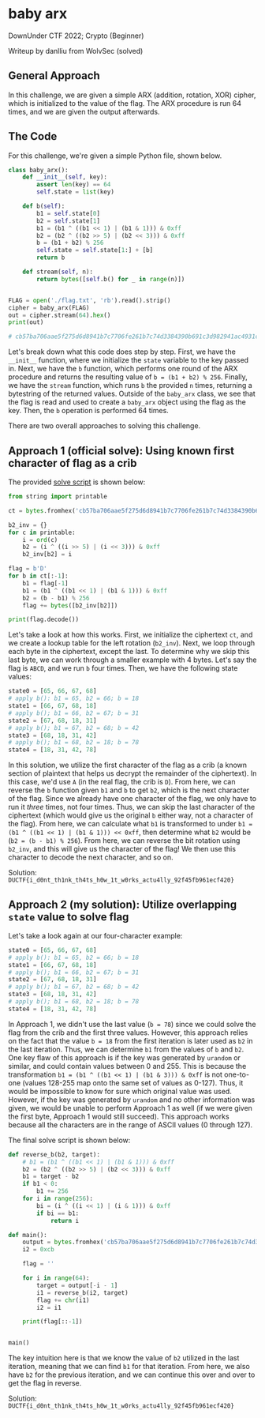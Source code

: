 
# baby arx
DownUnder CTF 2022; Crypto (Beginner)

Writeup by danlliu from WolvSec (solved)

## General Approach

In this challenge, we are given a simple ARX (addition, rotation, XOR) cipher, which is initialized to the value of the flag. The ARX procedure is run 64 times, and we are given the output afterwards.

## The Code

For this challenge, we're given a simple Python file, shown below.

```python
class baby_arx():
    def __init__(self, key):
        assert len(key) == 64
        self.state = list(key)

    def b(self):
        b1 = self.state[0]
        b2 = self.state[1]
        b1 = (b1 ^ ((b1 << 1) | (b1 & 1))) & 0xff
        b2 = (b2 ^ ((b2 >> 5) | (b2 << 3))) & 0xff
        b = (b1 + b2) % 256
        self.state = self.state[1:] + [b]
        return b

    def stream(self, n):
        return bytes([self.b() for _ in range(n)])


FLAG = open('./flag.txt', 'rb').read().strip()
cipher = baby_arx(FLAG)
out = cipher.stream(64).hex()
print(out)

# cb57ba706aae5f275d6d8941b7c7706fe261b7c74d3384390b691c3d982941ac4931c6a4394a1a7b7a336bc3662fd0edab3ff8b31b96d112a026f93fff07e61b
```

Let's break down what this code does step by step. First, we have the `__init__` function, where we initialize the `state` variable to the key passed in. Next, we have the `b` function, which performs one round of the ARX procedure and returns the resulting value of `b = (b1 + b2) % 256`. Finally, we have the `stream` function, which runs `b` the provided `n` times, returning a bytestring of the returned values. Outside of the `baby_arx` class, we see that the flag is read and used to create a `baby_arx` object using the flag as the key. Then, the `b` operation is performed 64 times.

There are two overall approaches to solving this challenge.

## Approach 1 (official solve): Using known first character of flag as a crib

The provided [solve script](https://github.com/DownUnderCTF/Challenges_2022_Public/blob/main/crypto/baby-arx/solve/solv.py) is shown below:

```python
from string import printable

ct = bytes.fromhex('cb57ba706aae5f275d6d8941b7c7706fe261b7c74d3384390b691c3d982941ac4931c6a4394a1a7b7a336bc3662fd0edab3ff8b31b96d112a026f93fff07e61b')

b2_inv = {}
for c in printable:
    i = ord(c)
    b2 = (i ^ ((i >> 5) | (i << 3))) & 0xff
    b2_inv[b2] = i

flag = b'D'
for b in ct[:-1]:
    b1 = flag[-1]
    b1 = (b1 ^ ((b1 << 1) | (b1 & 1))) & 0xff
    b2 = (b - b1) % 256
    flag += bytes([b2_inv[b2]])

print(flag.decode())
```

Let's take a look at how this works. First, we initialize the ciphertext `ct`, and we create a lookup table for the left rotation (`b2_inv`). Next, we loop through each byte in the ciphertext, except the last. To determine why we skip this last byte, we can work through a smaller example with 4 bytes. Let's say the flag is `ABCD`, and we run `b` four times. Then, we have the following state values:

```python
state0 = [65, 66, 67, 68]
# apply b(): b1 = 65, b2 = 66; b = 18
state1 = [66, 67, 68, 18]
# apply b(); b1 = 66, b2 = 67; b = 31
state2 = [67, 68, 18, 31]
# apply b(); b1 = 67, b2 = 68; b = 42
state3 = [68, 18, 31, 42]
# apply b(); b1 = 68, b2 = 18; b = 78
state4 = [18, 31, 42, 78]
```

In this solution, we utilize the first character of the flag as a crib (a known section of plaintext that helps us decrypt the remainder of the ciphertext). In this case, we'd use `A` (in the real flag, the crib is `D`). From here, we can reverse the `b` function given `b1` and `b` to get `b2`, which is the next character of the flag. Since we already have one character of the flag, we only have to run it _three_ times, not four times. Thus, we can skip the last character of the ciphertext (which would give us the original `b` either way, not a character of the flag). From here, we can calculate what `b1` is transformed to under `b1 = (b1 ^ ((b1 << 1) | (b1 & 1))) << 0xff`, then determine what `b2` would be (`b2 = (b - b1) % 256`). From here, we can reverse the bit rotation using `b2_inv`, and this will give us the character of the flag! We then use this character to decode the next character, and so on.

Solution: `DUCTF{i_d0nt_th1nk_th4ts_h0w_1t_w0rks_actu4lly_92f45fb961ecf420}`

## Approach 2 (my solution): Utilize overlapping `state` value to solve flag

Let's take a look again at our four-character example:

```python
state0 = [65, 66, 67, 68]
# apply b(): b1 = 65, b2 = 66; b = 18
state1 = [66, 67, 68, 18]
# apply b(); b1 = 66, b2 = 67; b = 31
state2 = [67, 68, 18, 31]
# apply b(); b1 = 67, b2 = 68; b = 42
state3 = [68, 18, 31, 42]
# apply b(); b1 = 68, b2 = 18; b = 78
state4 = [18, 31, 42, 78]
```

In Approach 1, we didn't use the last value (`b = 78`) since we could solve the flag from the crib and the first three values. However, this approach relies on the fact that the value `b = 18` from the first iteration is later used as `b2` in the last iteration. Thus, we can determine `b1` from the values of `b` and `b2`. One key flaw of this approach is if the key was generated by `urandom` or similar, and could contain values between 0 and 255. This is because the transformation `b1 = (b1 ^ ((b1 << 1) | (b1 & 3))) & 0xff` is not one-to-one (values 128-255 map onto the same set of values as 0-127). Thus, it would be impossible to know for sure which original value was used. However, if the key was generated by `urandom` and no other information was given, we would be unable to perform Approach 1 as well (if we were given the first byte, Approach 1 would still succeed). This approach works because all the characters are in the range of ASCII values (0 through 127).

The final solve script is shown below:

```python
def reverse_b(b2, target):
    # b1 = (b1 ^ ((b1 << 1) | (b1 & 1))) & 0xff
    b2 = (b2 ^ ((b2 >> 5) | (b2 << 3))) & 0xff
    b1 = target - b2
    if b1 < 0:
        b1 += 256
    for i in range(256):
        bi = (i ^ ((i << 1) | (i & 1))) & 0xff
        if bi == b1:
            return i

def main():
    output = bytes.fromhex('cb57ba706aae5f275d6d8941b7c7706fe261b7c74d3384390b691c3d982941ac4931c6a4394a1a7b7a336bc3662fd0edab3ff8b31b96d112a026f93fff07e61b')
    i2 = 0xcb

    flag = ''

    for i in range(64):
        target = output[-i - 1]
        i1 = reverse_b(i2, target)
        flag += chr(i1)
        i2 = i1

    print(flag[::-1])


main()
```

The key intuition here is that we know the value of `b2` utilized in the last iteration, meaning that we can find `b1` for that iteration. From here, we also have `b2` for the previous iteration, and we can continue this over and over to get the flag in reverse.

Solution: `DUCTF{i_d0nt_th1nk_th4ts_h0w_1t_w0rks_actu4lly_92f45fb961ecf420}`